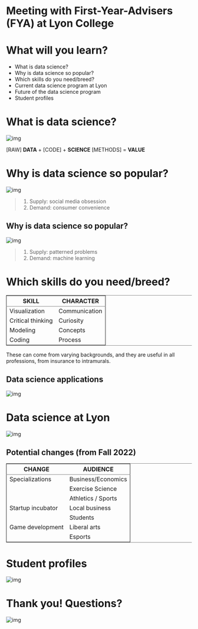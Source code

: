 # Meeting with First-Year-Advisers (FYA) at Lyon College

# What will you learn?

-   What is data science?
-   Why is data science so popular?
-   Which skills do you need/breed?
-   Current data science program at Lyon
-   Future of the data science program
-   Student profiles


# What is data science?

![img](./img/datascience.jpg)

[RAW] **DATA** + [CODE] + **SCIENCE** [METHODS] = **VALUE**


# Why is data science so popular?

![img](./img/selfie.jpg)

> 1.  Supply: social media obsession
> 2.  Demand: consumer convenience


## Why is data science so popular?

![img](./img/talk.png)

> 1.  Supply: patterned problems
> 2.  Demand: machine learning


# Which skills do you need/breed?

<table border="2" cellspacing="0" cellpadding="6" rules="groups" frame="hsides">


<colgroup>
<col  class="org-left" />

<col  class="org-left" />
</colgroup>
<thead>
<tr>
<th scope="col" class="org-left">SKILL</th>
<th scope="col" class="org-left">CHARACTER</th>
</tr>
</thead>

<tbody>
<tr>
<td class="org-left">Visualization</td>
<td class="org-left">Communication</td>
</tr>


<tr>
<td class="org-left">Critical thinking</td>
<td class="org-left">Curiosity</td>
</tr>


<tr>
<td class="org-left">Modeling</td>
<td class="org-left">Concepts</td>
</tr>


<tr>
<td class="org-left">Coding</td>
<td class="org-left">Process</td>
</tr>
</tbody>
</table>

These can come from varying backgrounds, and they are useful in all
professions, from insurance to intramurals.


## Data science applications

![img](./img/apps.jpg)


# Data science at Lyon

![img](./img/dsnow.png)


## Potential changes (from Fall 2022)

<table border="2" cellspacing="0" cellpadding="6" rules="groups" frame="hsides">


<colgroup>
<col  class="org-left" />

<col  class="org-left" />
</colgroup>
<thead>
<tr>
<th scope="col" class="org-left">CHANGE</th>
<th scope="col" class="org-left">AUDIENCE</th>
</tr>
</thead>

<tbody>
<tr>
<td class="org-left">Specializations</td>
<td class="org-left">Business/Economics</td>
</tr>


<tr>
<td class="org-left">&#xa0;</td>
<td class="org-left">Exercise Science</td>
</tr>


<tr>
<td class="org-left">&#xa0;</td>
<td class="org-left">Athletics / Sports</td>
</tr>


<tr>
<td class="org-left">Startup incubator</td>
<td class="org-left">Local business</td>
</tr>


<tr>
<td class="org-left">&#xa0;</td>
<td class="org-left">Students</td>
</tr>


<tr>
<td class="org-left">Game development</td>
<td class="org-left">Liberal arts</td>
</tr>


<tr>
<td class="org-left">&#xa0;</td>
<td class="org-left">Esports</td>
</tr>
</tbody>
</table>


# Student profiles

![img](./img/frankenstein.jpg)


# Thank you! Questions?

![img](./img/sunflower.gif)

